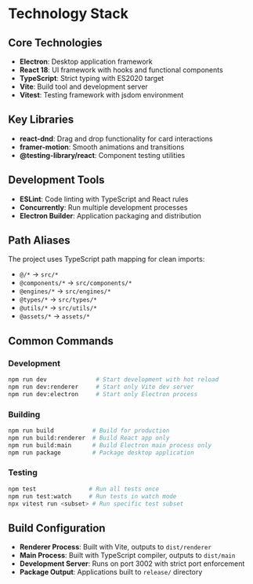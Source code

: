 # Technology Stack

## Core Technologies

- **Electron**: Desktop application framework
- **React 18**: UI framework with hooks and functional components
- **TypeScript**: Strict typing with ES2020 target
- **Vite**: Build tool and development server
- **Vitest**: Testing framework with jsdom environment

## Key Libraries

- **react-dnd**: Drag and drop functionality for card interactions
- **framer-motion**: Smooth animations and transitions
- **@testing-library/react**: Component testing utilities

## Development Tools

- **ESLint**: Code linting with TypeScript and React rules
- **Concurrently**: Run multiple development processes
- **Electron Builder**: Application packaging and distribution

## Path Aliases

The project uses TypeScript path mapping for clean imports:
- `@/*` → `src/*`
- `@components/*` → `src/components/*`
- `@engines/*` → `src/engines/*`
- `@types/*` → `src/types/*`
- `@utils/*` → `src/utils/*`
- `@assets/*` → `assets/*`

## Common Commands

### Development
```bash
npm run dev              # Start development with hot reload
npm run dev:renderer     # Start only Vite dev server
npm run dev:electron     # Start only Electron process
```

### Building
```bash
npm run build           # Build for production
npm run build:renderer  # Build React app only
npm run build:main      # Build Electron main process only
npm run package         # Package desktop application
```

### Testing
```bash
npm test               # Run all tests once
npm run test:watch     # Run tests in watch mode
npx vitest run <subset> # Run specific test subset
```

## Build Configuration

- **Renderer Process**: Built with Vite, outputs to `dist/renderer`
- **Main Process**: Built with TypeScript compiler, outputs to `dist/main`
- **Development Server**: Runs on port 3002 with strict port enforcement
- **Package Output**: Applications built to `release/` directory